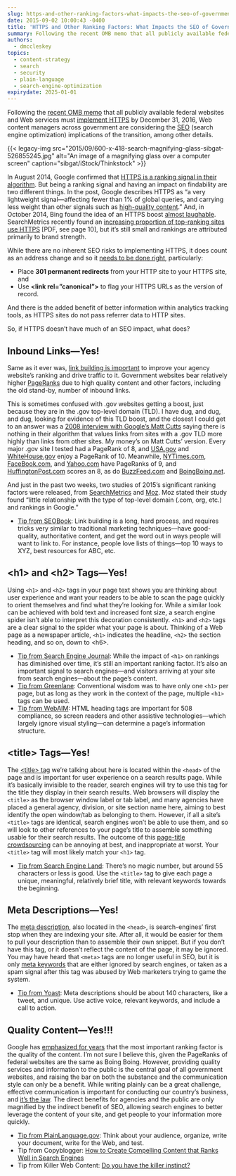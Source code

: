```yaml
---
slug: https-and-other-ranking-factors-what-impacts-the-seo-of-government-websites
date: 2015-09-02 10:00:43 -0400
title: 'HTTPS and Other Ranking Factors: What Impacts the SEO of Government Websites?'
summary: Following the recent OMB memo that all publicly available federal websites and Web services must implement HTTPS by December 31, 2016, Web content managers across government are considering the SEO (search engine optimization) implications of the transition, among other details.
authors:
  - dmccleskey
topics:
  - content-strategy
  - search
  - security
  - plain-language
  - search-engine-optimization
expirydate: 2025-01-01
---
```


Following the [recent OMB memo](https://https.cio.gov/) that all publicly available federal websites and Web services must [implement HTTPS](http://www.digitalgov.gov/2015/07/21/an-introduction-to-https-by-18f-and-digitalgov-university/) by December 31, 2016, Web content managers across government are considering the [SEO](http://search.digitalgov.gov/blog/seo-joe-pagano.html) (search engine optimization) implications of the transition, among other details.

{{< legacy-img src="2015/09/600-x-418-search-magnifying-glass-sibgat-526855245.jpg" alt="An image of a magnifying glass over a computer screen" caption="sibgat/iStock/Thinkstock" >}}

In August 2014, Google confirmed that [HTTPS is a ranking signal in their algorithm](http://googlewebmastercentral.blogspot.com/2014/08/https-as-ranking-signal.html). But being a ranking signal and having an impact on findability are two different things. In the post, Google describes HTTPS as “a very lightweight signal—affecting fewer than 1% of global queries, and carrying less weight than other signals such as [high-quality content](https://support.google.com/webmasters/answer/6001093).” And, in October 2014, Bing found the idea of an HTTPS boost [almost laughable](https://www.seroundtable.com/bing-https-ranking-19243.html). SearchMetrics recently found an [increasing proportion of top-ranking sites use HTTPS](http://www.searchmetrics.com/wp-content/uploads/Ranking-Factors-2015-Whitepaper-US.pdf) [PDF, see page 10], but it’s still small and rankings are attributed primarily to brand strength.

While there are no inherent SEO risks to implementing HTTPS, it does count as an address change and so it [needs to be done right](http://searchengineland.com/google-starts-giving-ranking-boost-secure-httpsssl-sites-199446/), particularly:

* Place **301 permanent redirects** from your HTTP site to your HTTPS site, and
* Use **&#60;link rel=”canonical”&#62;** to flag your HTTPS URLs as the version of record.

And there is the added benefit of better information within analytics tracking tools, as HTTPS sites do not pass referrer data to HTTP sites.

So, if HTTPS doesn’t have much of an SEO impact, what does?

## Inbound Links—Yes!

Same as it ever was, [link building is important](https://moz.com/beginners-guide-to-seo/growing-popularity-and-links) to improve your agency website’s ranking and drive traffic to it. Government websites bear relatively higher [PageRanks](https://en.wikipedia.org/wiki/PageRank) due to high quality content and other factors, including the old stand-by, number of inbound links.

This is sometimes confused with .gov websites getting a boost, just because they are in the .gov top-level domain (TLD). I have dug, and dug, and dug, looking for evidence of this TLD boost, and the closest I could get to an answer was a [2008 interview with Google’s Matt Cutts](http://www.stephanspencer.com/matt-cutts-interview/) saying there is nothing in their algorithm that values links from sites with a .gov TLD more highly than links from other sites. My money’s on Matt Cutts’ version. Every major .gov site I tested had a PageRank of 8, and [USA.gov](https://www.usa.gov/) and [WhiteHouse.gov](https://www.whitehouse.gov/) enjoy a PageRank of 10\. Meanwhile, [NYTimes.com](http://www.nytimes.com/), [FaceBook.com](https://www.facebook.com/), and [Yahoo.com](https://www.yahoo.com/) have PageRanks of 9, and [HuffingtonPost.com](http://www.huffingtonpost.com/) scores an 8, as do [BuzzFeed.com](http://www.buzzfeed.com/) and [BoingBoing.net](http://boingboing.net/).

And just in the past two weeks, two studies of 2015’s significant ranking factors were released, from [SearchMetrics](http://pages.searchmetrics.com/rs/656-KWJ-035/images/Ranking-Factors-2015-Whitepaper-US_FINAL.pdf) and [Moz](https://moz.com/search-ranking-factors/correlations). Moz stated their study found “little relationship with the type of top-level domain (.com, org, etc.) and rankings in Google.”

* [Tip from SEOBook](http://www.seobook.com/archives/001792.shtml): Link building is a long, hard process, and requires tricks very similar to traditional marketing techniques—have good-quality, authoritative content, and get the word out in ways people will want to link to. For instance, people love lists of things—top 10 ways to XYZ, best resources for ABC, etc.

## &#60;h1&#62; and &#60;h2&#62; Tags—Yes!

Using <code>&#60;h1&#62;</code> and <code>&#60;h2&#62;</code> tags in your page text shows you are thinking about user experience and want your readers to be able to scan the page quickly to orient themselves and find what they’re looking for. While a similar look can be achieved with bold text and increased font size, a search engine spider isn’t able to interpret this decoration consistently. <code>&#60;h1&#62;</code> and <code>&#60;h2&#62;</code> tags are a clear signal to the spider what your page is about. Thinking of a Web page as a newspaper article, <code>&#60;h1&#62;</code> indicates the headline, <code>&#60;h2&#62;</code> the section heading, and so on, down to &#60;h6&#62;.

* [Tip from Search Engine Journal](http://www.searchenginejournal.com/in-2014-how-important-is-an-h1-tag-for-seo/): While the impact of <code>&#60;h1&#62;</code> on rankings has diminished over time, it’s still an important ranking factor. It’s also an important signal to search engines—and visitors arriving at your site from search engines—about the page’s content.
* [Tip from Greenlane](http://www.greenlaneseo.com/blog/2015/02/seo-101-seo-and-multiple-h1-tags/): Conventional wisdom was to have only one <code>&#60;h1&#62;</code> per page, but as long as they work in the context of the page, multiple <code>&#60;h1&#62;</code> tags can be used.
* [Tip from WebAIM](http://webaim.org/techniques/semanticstructure/): HTML heading tags are important for 508 compliance, so screen readers and other assistive technologies—which largely ignore visual styling—can determine a page’s information structure.

## &#60;title&#62; Tags—Yes!

The [&#60;title&#62; tag](http://www.digitalgov.gov/2014/03/28/plain-language-page-titles-more-important-than-ever/) we’re talking about here is located within the <code>&#60;head&#62;</code> of the page and is important for user experience on a search results page. While it’s basically invisible to the reader, search engines will try to use this tag for the title they display in their search results. Web browsers will display the <code>&#60;title&#62;</code> as the browser window label or tab label, and many agencies have placed a general agency, division, or site section name here, aiming to best identify the open window/tab as belonging to them. However, if all a site’s <code>&#60;title&#62;</code> tags are identical, search engines won’t be able to use them, and so will look to other references to your page’s title to assemble something usable for their search results. The outcome of this [page-title crowdsourcing](https://blogs.bing.com/webmaster/2014/06/23/how-does-bing-choose-the-title-for-my-web-page/) can be annoying at best, and inappropriate at worst. Your <code>&#60;title&#62;</code> tag will most likely match your <code>&#60;h1&#62;</code> tag.

* [Tip from Search Engine Land](http://searchengineland.com/advanced-seo-learning-experiments-using-googles-title-tag-changes-example-189850): There’s no magic number, but around 55 characters or less is good. Use the <code>&#60;title&#62;</code> tag to give each page a unique, meaningful, relatively brief title, with relevant keywords towards the beginning.

## Meta Descriptions—Yes!

The [meta description](https://moz.com/learn/seo/meta-description), also located in the <code>&#60;head&#62;</code>, is search-engines’ first stop when they are indexing your site. After all, it would be easier for them to pull your description than to assemble their own snippet. But if you don’t have this tag, or it doesn’t reflect the content of the page, it may be ignored. You may have heard that <code>&#60;meta&#62;</code> tags are no longer useful in SEO, but it is only [meta keywords](https://moz.com/community/q/meta-keywords-should-we-use-them-or-not) that are either ignored by search engines, or taken as a spam signal after this tag was abused by Web marketers trying to game the system.

* [Tip from Yoast](https://yoast.com/meta-descriptions/): Meta descriptions should be about 140 characters, like a tweet, and unique. Use active voice, relevant keywords, and include a call to action.

## Quality Content—Yes!!!

Google has [emphasized for years](http://googlewebmastercentral.blogspot.com/2011/05/more-guidance-on-building-high-quality.html) that the most important ranking factor is the quality of the content. I’m not sure I believe this, given the PageRanks of federal websites are the same as Boing Boing. However, providing quality services and information to the public is the central goal of all government websites, and raising the bar on both the substance and the communication style can only be a benefit. While writing plainly can be a great challenge, effective communication is important for conducting our country’s business, and [it’s the law](http://www.plainlanguage.gov/plLaw/index.cfm). The direct benefits for agencies and the public are only magnified by the indirect benefit of SEO, allowing search engines to better leverage the content of your site, and get people to your information more quickly.

* [Tip from PlainLanguage.gov](http://www.plainlanguage.gov/howto/guidelines/FederalPLGuidelines/index.cfm): Think about your audience, organize, write your document, write for the Web, and test.
* Tip from Copyblogger: [How to Create Compelling Content that Ranks Well in Search Engines](http://scribecontent.com/downloads/How-to-Create-Compelling-Content.pdf)
* Tip from Killer Web Content: [Do you have the killer instinct?](http://www.gerrymcgovern.com/first-chapter/28/books/killer-web-content)

